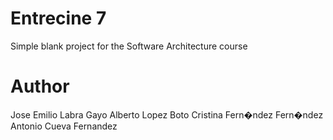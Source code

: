 Entrecine 7
===========

Simple blank project for the Software Architecture course

Author
======
Jose Emilio Labra Gayo
Alberto Lopez Boto
Cristina Fern�ndez Fern�ndez
Antonio Cueva Fernandez

